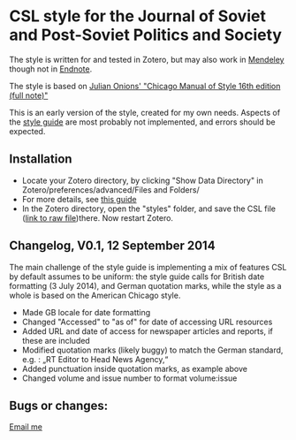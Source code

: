 CSL style for the Journal of Soviet and Post-Soviet Politics and Society
============
The style is written for and tested in Zotero, but may also work in [Mendeley](http://support.mendeley.com/customer/portal/articles/169935-adding-new-citation-styles-to-mendeley-desktop) though not in [Endnote](https://forums.zotero.org/discussion/18625/how-to-import-endnote-citation-style-to-zotero/).

The style is based on [Julian Onions' "Chicago Manual of Style 16th edition (full note)"](https://www.zotero.org/styles/chicago-fullnote-bibliography)

This is an early version of the style, created for my own needs. Aspects of the [style guide](http://www.ibidem-verlag.de/pdf/preparing_an_english_language_manuscript.pdf) are most probably not implemented, and errors should be expected. 


Installation
------------
- Locate your Zotero directory, by clicking "Show Data Directory" in Zotero/preferences/advanced/Files and Folders/ 
- For more details, see [this guide](https://www.zotero.org/support/zotero_data)
- In the Zotero directory, open the "styles" folder, and save the CSL file ([link to raw file](https://raw.githubusercontent.com/fredheir/JSPPS/master/jspps.csl))there. Now restart Zotero.


Changelog, V0.1, 12 September 2014
--------------
The main challenge of the style guide is implementing a mix of features CSL by default assumes to be uniform: the style guide calls for British date formatting (3 July 2014), and German quotation marks, while the style as a whole is based on the American Chicago style. 


- Made GB locale for date formatting
- Changed "Accessed" to "as of" for date of accessing URL resources
- Added URL and date of access for newspaper articles and reports, if these are included
- Modified quotation marks (likely buggy) to match the German standard, e.g. : „RT Editor to Head News Agency,“
- Added punctuation inside quotation marks, as example above
- Changed volume and issue number to format volume:issue


Bugs or changes:
-------------
[Email me](ref38[_@_]cam.ac.uk)
